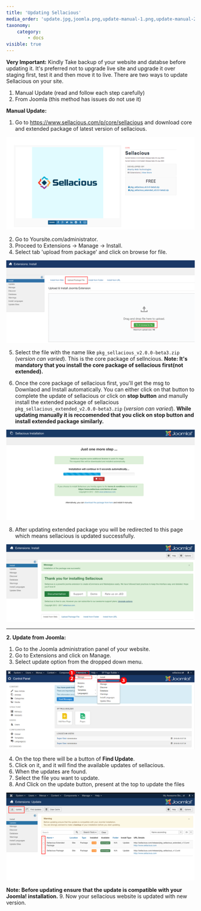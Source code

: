 ```yaml
---
title: 'Updating Sellacious'
media_order: 'update.jpg,joomla.png,update-manual-1.png,update-manual-2.png,Screenshot 2020-05-22 at 12.48.06 PM.png,Screenshot 2020-05-22 at 1.24.14 PM.png,Screenshot 2020-05-22 at 6.16.50 PM.png,Screenshot 2020-05-22 at 5.32.03 PM.png,Screen Shot 2020-08-14 at 2.27.59 PM.png'
taxonomy:
    category:
        - docs
visible: true
---
```


**Very Important:** 
Kindly Take backup of your website and databse before updating it. 
It's preferred not to upgrade live site and upgrade it over staging first, test it and then move it to live.
There are two ways to update Sellacious on your site.
1. Manual Update (read and follow each step carefully)
2. From Joomla (this method has issues do not use it)

**Manual Update:**

1. Go to https://www.sellacious.com/p/core/sellacious and download core and extended package of latest version of sellacious.

![](Screen%20Shot%202020-08-14%20at%202.27.59%20PM.png)

2. Go to Yoursite.com/administrator. 
3. Proceed to Extensions -> Manage -> Install.
4. Select tab 'upload from package' and click on browse for file.

![](update-manual-1.png)

5. Select the file with the name like `pkg_sellacious_v2.0.0-beta3.zip` (_version can varied_). This is the core package of sellncious.
**Note: It's mandatory that you install the core package of sellacious first(not extended).**

7. Once the core package of sellacious first, you'll get the msg to Downlaod and Install automatically. You can either click on that button to complete the update of sellacious or  click on **stop button** and manully install the extended package of sellacious `pkg_sellacious_extended_v2.0.0-beta3.zip` (_version can varied_).
**While updating manually it is reccomended that you click on stop button and install extended package similarly.**

![](Screenshot%202020-05-22%20at%205.32.03%20PM.png)

8. After updating extended package you will be redirected to this page which means sellacious is updated successfully. 

![](Screenshot%202020-05-22%20at%206.16.50%20PM.png)

---

**2. Update from Joomla:**

1. Go to the Joomla administration panel of your website.
2. Go to Extensions and click on Manage.
3. Select update option from the dropped down menu.

![](update.jpg)

4. On the top there will be a button of **Find Update**.
5. Click on it, and it will find the available updates of sellacious.
6. When the updates are found.
7. Select the file you want to update.
8. And Click on the update button, present at the top to update the files

![](Screenshot%202020-05-22%20at%201.24.14%20PM.png)

**Note: Before updating ensure that the update is compatible with your Joomla! installation.**
9. Now your sellacious website is updated with new version.